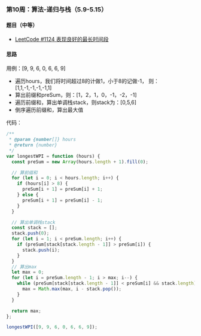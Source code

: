 ### 第10周：算法-递归与栈（5.9-5.15）

#### 题目（中等）

- [LeetCode #1124 表现良好的最长时间段](https://leetcode-cn.com/problems/longest-well-performing-interval/)

#### 思路

用例：[9, 9, 6, 0, 6, 6, 9]

- 遍历hours，我们将时间超过8的计做1，小于8的记做-1， 则：[1,1,-1,-1,-1,-1,1]
- 算出前缀和preSum，则：[1，2，1，0，-1，-2，-1]
- 遍历前缀和，算出单调栈stack，则stack为：[0,5,6]
- 倒序遍历前缀和，算出最大值

代码：

```javascript
/**
 * @param {number[]} hours
 * @return {number}
 */
var longestWPI = function (hours) {
  const preSum = new Array(hours.length + 1).fill(0);

  // 算前缀和
  for (let i = 0; i < hours.length; i++) {
    if (hours[i] > 8) {
      preSum[i + 1] = preSum[i] + 1;
    } else {
      preSum[i + 1] = preSum[i] - 1;
    }
  }

  // 算出单调栈stack
  const stack = [];
  stack.push(0);
  for (let i = 1; i < preSum.length; i++) {
    if (preSum[stack[stack.length - 1]] > preSum[i]) {
      stack.push(i);
    }
  }
  // 算出max
  let max = 0;
  for (let i = preSum.length - 1; i > max; i--) {
    while (preSum[stack[stack.length - 1]] < preSum[i] && stack.length) {
      max = Math.max(max, i - stack.pop());
    }
  }

  return max;
};

longestWPI([9, 9, 6, 0, 6, 6, 9]);

```
